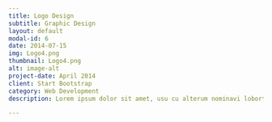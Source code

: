 ```yaml
---
title: Logo Design
subtitle: Graphic Design
layout: default
modal-id: 6
date: 2014-07-15
img: Logo4.png
thumbnail: Logo4.png
alt: image-alt
project-date: April 2014
client: Start Bootstrap
category: Web Development
description: Lorem ipsum dolor sit amet, usu cu alterum nominavi lobortis. At duo novum diceret. Tantas apeirian vix et, usu sanctus postulant inciderint ut, populo diceret necessitatibus in vim. Cu eum dicam feugiat noluisse.

---
```

